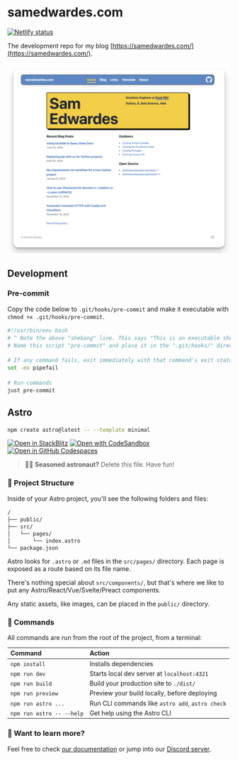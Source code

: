 # samedwardes.com

<a href="https://app.netlify.com/sites/samedwardes/deploys" target="_blank"><img src="https://api.netlify.com/api/v1/badges/f842119c-ee2a-4b18-9658-befe42fe8a2a/deploy-status" alt="Netlify status"/></a>

The development repo for my blog [https://samedwardes.com/](https://samedwardes.com/).

![Screenshot of Blog](public/images/screenshot-of-blog.png)

## Development

### Pre-commit

Copy the code below to `.git/hooks/pre-commit` and make it executable with `chmod +x .git/hooks/pre-commit`.

```bash
#!/usr/bin/env bash
# ^ Note the above "shebang" line. This says "This is an executable shell script"
# Name this script "pre-commit" and place it in the ".git/hooks/" directory

# If any command fails, exit immediately with that command's exit status
set -eo pipefail

# Run commands
just pre-commit
```

## Astro

```sh
npm create astro@latest -- --template minimal
```

[![Open in StackBlitz](https://developer.stackblitz.com/img/open_in_stackblitz.svg)](https://stackblitz.com/github/withastro/astro/tree/latest/examples/minimal)
[![Open with CodeSandbox](https://assets.codesandbox.io/github/button-edit-lime.svg)](https://codesandbox.io/p/sandbox/github/withastro/astro/tree/latest/examples/minimal)
[![Open in GitHub Codespaces](https://github.com/codespaces/badge.svg)](https://codespaces.new/withastro/astro?devcontainer_path=.devcontainer/minimal/devcontainer.json)

> 🧑‍🚀 **Seasoned astronaut?** Delete this file. Have fun!

### 🚀 Project Structure

Inside of your Astro project, you'll see the following folders and files:

```text
/
├── public/
├── src/
│   └── pages/
│       └── index.astro
└── package.json
```

Astro looks for `.astro` or `.md` files in the `src/pages/` directory. Each page is exposed as a route based on its file name.

There's nothing special about `src/components/`, but that's where we like to put any Astro/React/Vue/Svelte/Preact components.

Any static assets, like images, can be placed in the `public/` directory.

### 🧞 Commands

All commands are run from the root of the project, from a terminal:

| Command                   | Action                                           |
| :------------------------ | :----------------------------------------------- |
| `npm install`             | Installs dependencies                            |
| `npm run dev`             | Starts local dev server at `localhost:4321`      |
| `npm run build`           | Build your production site to `./dist/`          |
| `npm run preview`         | Preview your build locally, before deploying     |
| `npm run astro ...`       | Run CLI commands like `astro add`, `astro check` |
| `npm run astro -- --help` | Get help using the Astro CLI                     |

### 👀 Want to learn more?

Feel free to check [our documentation](https://docs.astro.build) or jump into our [Discord server](https://astro.build/chat).
